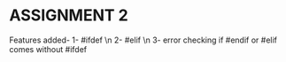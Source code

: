 # ASSIGNMENT 2
Features added-
1- #ifdef \n
2- #elif \n
3- error checking if #endif or #elif comes without #ifdef 
